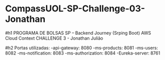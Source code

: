 # CompassUOL-SP-Challenge-03-Jonathan
#h1 PROGRAMA DE BOLSAS SP – Backend Journey (Srping Boot) AWS Cloud Context CHALLENGE 3 - Jonathan Julião

#h2 Portas utilizadas:
-api-gateway: 8080
-ms-products: 8081
-ms-users: 8082
-ms-notification: 8083
-ms-authorization: 8084
-Eureka-server: 8761


